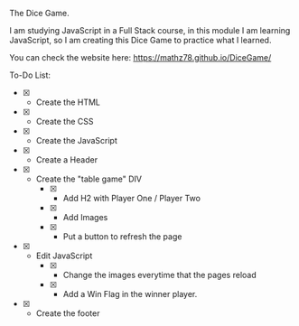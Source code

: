 The Dice Game.


I am studying JavaScript in a Full Stack course, in this module I am learning JavaScript, so I am creating this Dice Game to practice what I learned.

You can check the website here: https://mathz78.github.io/DiceGame/

To-Do List:

* [X] - Create the HTML
* [X] - Create the CSS
* [X] - Create the JavaScript
* [X] - Create a Header
* [X] - Create the "table game" DIV
    * [X] - Add H2 with Player One / Player Two
    * [X] - Add Images
    * [X] - Put a button to refresh the page
* [X] - Edit JavaScript
    * [X] - Change the images everytime that the pages reload
    * [X] - Add a Win Flag in the winner player.
* [X] - Create the footer